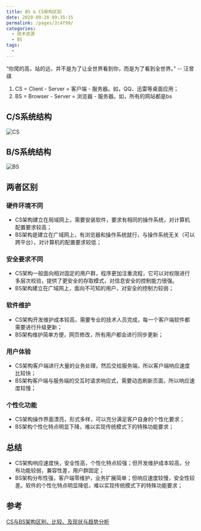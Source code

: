 ```yaml
---
title: BS & CS架构区别
date: 2020-09-28 09:35:15
permalink: /pages/2c4f99/
categories: 
  - 技术资源
  - BS
tags: 
  - 
---
```


“你爬的高，站的远，并不是为了让全世界看到你，而是为了看到全世界。” -- 汪曾祺

<!-- more -->

1. CS = Client - Server = 客户端 - 服务器。如，QQ、迅雷等桌面应用；
2. BS = Browser - Server = 浏览器 - 服务器。如，所有的网站都是bs


## C/S系统结构

![CS](https://i.loli.net/2020/09/28/CMBy4OudIVD7pJr.png)


## B/S系统结构

![BS](https://i.loli.net/2020/09/28/deDGM1S42PuaWCE.png)


## 两者区别

### 硬件环境不同
- CS架构建立在局域网上，需要安装软件，要求有相同的操作系统，对计算机配置要求较高；
- BS架构是建立在广域网上，有浏览器和操作系统就行，与操作系统无关（可以跨平台），对计算机的配置要求较低；

### 安全要求不同

- CS架构一般面向相对固定的用户群，程序更加注重流程，它可以对权限进行多层次校验，提供了更安全的存取模式，对信息安全的控制能力很强。
- BS架构建立在广域网上，面向不可知的用户，对安全的控制力较弱；

### 软件维护

- CS架构开发维护成本较高，需要专业的技术人员完成，每一个客户端软件都需要进行升级更新；
- BS架构维护简单方便，网页修改，所有用户都会进行同步更新；

### 用户体验

- CS架构客户端进行大量的业务处理，然后交给服务端，所以客户端响应速度比较快；
- BS架构客户端与服务端的交互时请求响应式，需要动态刷新页面，所以响应速度较慢；

### 个性化功能

- CS架构操作界面漂亮，形式多样，可以充分满足客户自身的个性化要求；
- BS架构个性化特点明显下降，难以实现传统模式下的特殊功能要求；

## 总结

- CS架构响应速度快，安全性高，个性化特点较强；但开发维护成本较高，分布功能较弱，兼容性差，用户群固定；
- BS架构分布性强，客户端零维护，业务扩展简单；但响应速度较慢，安全性较差。软件的个性化特点明显降低，难以实现传统模式下的特殊功能要求；

## 参考

[CS与BS架构区别、比较、及现状与趋势分析](https://www.cnblogs.com/engeng/articles/5976292.html)